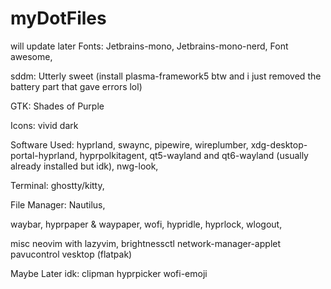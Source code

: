 # myDotFiles
will update later
Fonts:
Jetbrains-mono,
Jetbrains-mono-nerd,
Font awesome,

sddm: Utterly sweet (install plasma-framework5 btw and i just removed the battery part that gave errors lol)

GTK: Shades of Purple

Icons: vivid dark

Software Used:
hyprland,
swaync,
pipewire, wireplumber,
xdg-desktop-portal-hyprland,
hyprpolkitagent,
qt5-wayland and qt6-wayland (usually already installed but idk),
nwg-look,

Terminal: ghostty/kitty, 

File Manager: Nautilus,

waybar,
hyprpaper & waypaper,
wofi,
hypridle,
hyprlock,
wlogout,

misc
neovim with lazyvim,
brightnessctl
network-manager-applet
pavucontrol
vesktop (flatpak)


Maybe Later idk:
clipman
hyprpicker
wofi-emoji

